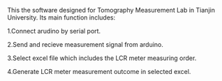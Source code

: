 This the software designed for Tomography Measurement Lab in Tianjin University. 
Its main function includes:

1.Connect arudino by serial port.

2.Send and recieve measurement signal from arduino.

3.Select excel file which includes the LCR meter measuring order.

4.Generate LCR meter measurement outcome in selected excel.
